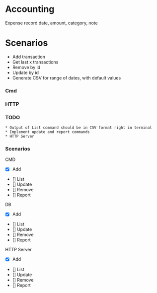 # Accounting

Expense record
date, amount, category, note

# Scenarios

* Add transaction
* Get last x transactions
* Remove by id
* Update by id
* Generate CSV for range of dates, with default values

### Cmd

### HTTP

### TODO
    * Output of List command should be in CSV format right in terminal
    * Implement update and report commands
    * HTTP Server
    

### Scenarios
CMD
* [x] Add 
* [] List
* [] Update
* [] Remove
* [] Report

DB
* [x] Add 
* [] List
* [] Update
* [] Remove
* [] Report


HTTP Server
* [x] Add 
* [] List
* [] Update
* [] Remove
* [] Report
